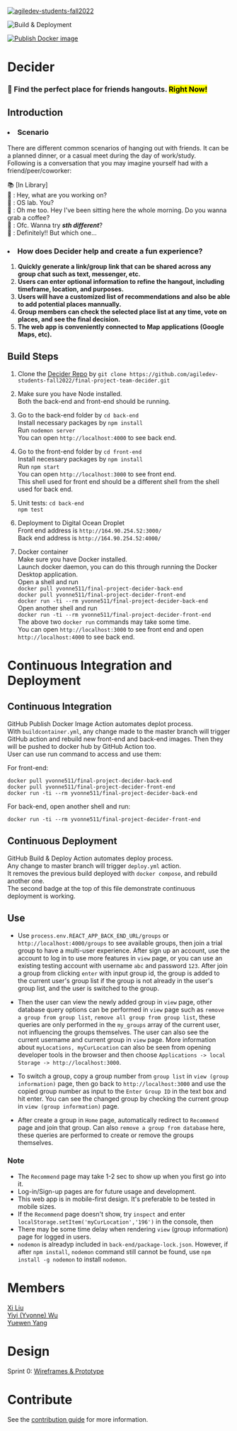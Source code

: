 [![agiledev-students-fall2022](https://circleci.com/gh/agiledev-students-fall2022/final-project-team-decider.svg?style=svg)](https://app.circleci.com/pipelines/github/agiledev-students-fall2022/final-project-team-decider?branch=master)

![Build & Deployment](https://github.com/agiledev-students-fall2022/final-project-team-decider/actions/workflows/deploy.yml/badge.svg)

[![Publish Docker image](https://github.com/agiledev-students-fall2022/final-project-team-decider/actions/workflows/buildcontainer.yml/badge.svg)](https://github.com/agiledev-students-fall2022/final-project-team-decider/actions/workflows/buildcontainer.yml)

# Decider

### 🥘 Find the perfect place for friends hangouts. <mark>Right Now!</mark>

## Introduction

### <li> <strong>Scenario</strong></li>

There are different common scenarios of hanging out with friends. It can be a planned dinner, or a casual meet during the day of work/study.<br> Following is a conversation that you may imagine yourself had with a friend/peer/coworker: <br>

📚 [In Library]<br>
🫠 : Hey, what are you working on? <br>
🥸 : OS lab. You?<br>
🫠 : Oh me too. Hey I've been sitting here the whole morning. Do you wanna grab a coffee? <br>
🥸 : Ofc. Wanna try <em><strong>sth different</strong></em>? <br>
🫠 : Definitely!! But which one... <br>

### <li> <strong>How does Decider help and create a fun experience?</strong></li>

<ol>
<li><strong>Quickly generate a link/group link that can be shared across any group chat such as text, messenger, etc. </strong></li>
<li><strong>Users can enter optional information to refine the hangout, including timeframe, location, and purposes. </strong></li>
<li><strong>Users will have a customized list of recommendations and also be able to add potential places mannually.</strong></li>
<li><strong>Group members can check the selected place list at any time, vote on places, and see the final decision.</strong></li>
<li><strong>The web app is conveniently connected to Map applications (Google Maps, etc).</strong></li>
</ol>

## Build Steps

1. Clone the [Decider Repo](https://github.com/agiledev-students-fall2022/final-project-team-decider.git) by ```git clone https://github.com/agiledev-students-fall2022/final-project-team-decider.git```

2. Make sure you have Node installed.<br>
Both the back-end and front-end should be running.<br>

3. Go to the back-end folder by ```cd back-end```<br>
Install necessary packages by ```npm install```<br>
Run ```nodemon server```<br>
You can open ```http://localhost:4000``` to see back end.<br>

4. Go to the front-end folder by ```cd front-end```<br>
Install necessary packages by ```npm install```<br>
Run ```npm start```<br>
You can open ```http://localhost:3000``` to see front end.<br>
This shell used for front end should be a different shell from the shell used for back end.<br>

5. Unit tests: ```cd back-end```<br>
```npm test```<br>

6. Deployment to Digital Ocean Droplet<br>
Front end address is ```http://164.90.254.52:3000/```<br>
Back end address is ```http://164.90.254.52:4000/```

7. Docker container<br>
Make sure you have Docker installed.<br>
Launch docker daemon, you can do this through running the Docker Desktop application.<br>
Open a shell and run<br>
```docker pull yvonne511/final-project-decider-back-end```<br>
```docker pull yvonne511/final-project-decider-front-end```<br>
```docker run -ti --rm yvonne511/final-project-decider-back-end```<br>
Open another shell and run<br>
```docker run -ti --rm yvonne511/final-project-decider-front-end```<br>
The above two ```docker run``` commands may take some time.<br>
You can open ```http://localhost:3000``` to see front end and open ```http://localhost:4000``` to see back end.<br>

# Continuous Integration and Deployment

## Continuous Integration

GitHub Publish Docker Image Action automates deplot process. <br>
With `buildcontainer.yml`, any change made to the master branch will trigger GitHub action and rebuild new front-end and back-end images. Then they will be pushed to docker hub by GitHub Action too. <br>
User can use run command to access and use them:

For front-end:

    docker pull yvonne511/final-project-decider-back-end
    docker pull yvonne511/final-project-decider-front-end
    docker run -ti --rm yvonne511/final-project-decider-back-end

For back-end, open another shell and run:

    docker run -ti --rm yvonne511/final-project-decider-front-end

## Continuous Deployment

GitHub Build & Deploy Action automates deploy process.<br>
Any change to master branch will trigger ```deploy.yml``` action.<br>
It removes the previous build deployed with ```docker compose```, and rebuild another one.<br>
The second badge at the top of this file demonstrate continuous deployment is working.<br>

## Use

* Use ```process.env.REACT_APP_BACK_END_URL/groups``` or ```http://localhost:4000/groups``` to see available groups, then join a trial group to have a multi-user experience.
After sign up an account, use the account to log in to use more features in ```view``` page, or you can use an existing testing account with username ```abc``` and password ```123```.
After join a group from clicking ```enter``` with input group id, the group is added to the current user's group list if the group is not already in the user's group list, and the user is switched to the group.

* Then the user can view the newly added group in ```view``` page, other database query options can be performed in ```view``` page
such as ```remove a group from group list```, ```remove all group from group list```, these queries are only performed
in the ```my_groups``` array of the current user, not influencing the groups themselves. The user can also see the current username and current group in ```view``` page. More information about ```myLocations, myCurLocation``` can also be seen from opening developer tools in the browser and then choose ```Applications -> local Storage -> http://localhost:3000```. 

* To switch a group, copy a group number from ```group list``` in ```view (group information)``` page, then go back to ```http://localhost:3000``` and use the copied group number as input to the ```Enter Group ID``` in the text box and hit enter. You can see the changed group by checking the current group in ```view (group information)``` page.

* After create a group in ```Home``` page, automatically redirect to  ```Recommend``` page and join that group.
Can also ```remove a group from database``` here, these queries are performed to create or remove the groups themselves.

### Note

* The ```Recommend``` page may take 1-2 sec to show up when you first go into it.
* Log-in/Sign-up pages are for future usage and development.
* This web app is in mobile-first design. It's preferable to be tested in mobile sizes.
* If the ```Recommend``` page doesn't show, try ```inspect``` and enter ```localStorage.setItem('myCurLocation','196')``` in the console, then 
* There may be some time delay when rendering ```view``` (group information) page for logged in users.
* ```nodemon``` is alreadyp included in ```back-end/package-lock.json```. However, if after ```npm install```, ```nodemon``` command still cannot be found, use ```npm install -g nodemon``` to install ```nodemon```.

# Members

[Xi Liu](https://github.com/xi-liu-cs)</br>
[Yiyi (Yvonne) Wu](https://github.com/Yvonne511)</br>
[Yuewen Yang](https://github.com/kapa-moon)</br>

# Design

Sprint 0: [Wireframes & Prototype](https://github.com/agiledev-students-fall2022/final-project-team-decider/tree/master/ux-design)</br>

# Contribute

See the [contribution guide](CONTRIBUTING.md) for more information.
